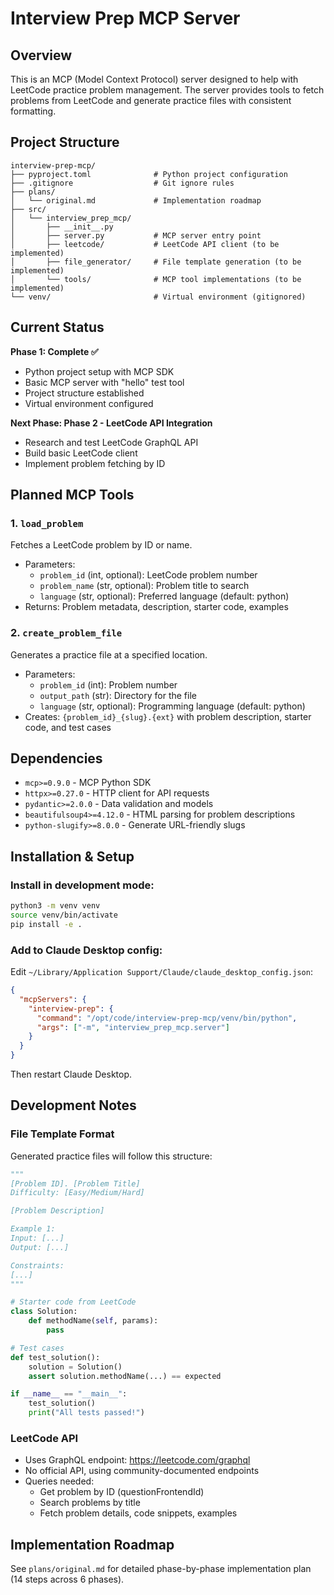# Interview Prep MCP Server

## Overview
This is an MCP (Model Context Protocol) server designed to help with LeetCode practice problem management. The server provides tools to fetch problems from LeetCode and generate practice files with consistent formatting.

## Project Structure
```
interview-prep-mcp/
├── pyproject.toml              # Python project configuration
├── .gitignore                  # Git ignore rules
├── plans/
│   └── original.md             # Implementation roadmap
├── src/
│   └── interview_prep_mcp/
│       ├── __init__.py
│       ├── server.py           # MCP server entry point
│       ├── leetcode/           # LeetCode API client (to be implemented)
│       ├── file_generator/     # File template generation (to be implemented)
│       └── tools/              # MCP tool implementations (to be implemented)
└── venv/                       # Virtual environment (gitignored)
```

## Current Status
**Phase 1: Complete ✅**
- Python project setup with MCP SDK
- Basic MCP server with "hello" test tool
- Project structure established
- Virtual environment configured

**Next Phase: Phase 2 - LeetCode API Integration**
- Research and test LeetCode GraphQL API
- Build basic LeetCode client
- Implement problem fetching by ID

## Planned MCP Tools

### 1. `load_problem`
Fetches a LeetCode problem by ID or name.
- Parameters:
  - `problem_id` (int, optional): LeetCode problem number
  - `problem_name` (str, optional): Problem title to search
  - `language` (str, optional): Preferred language (default: python)
- Returns: Problem metadata, description, starter code, examples

### 2. `create_problem_file`
Generates a practice file at a specified location.
- Parameters:
  - `problem_id` (int): Problem number
  - `output_path` (str): Directory for the file
  - `language` (str, optional): Programming language (default: python)
- Creates: `{problem_id}_{slug}.{ext}` with problem description, starter code, and test cases

## Dependencies
- `mcp>=0.9.0` - MCP Python SDK
- `httpx>=0.27.0` - HTTP client for API requests
- `pydantic>=2.0.0` - Data validation and models
- `beautifulsoup4>=4.12.0` - HTML parsing for problem descriptions
- `python-slugify>=8.0.0` - Generate URL-friendly slugs

## Installation & Setup

### Install in development mode:
```bash
python3 -m venv venv
source venv/bin/activate
pip install -e .
```

### Add to Claude Desktop config:
Edit `~/Library/Application Support/Claude/claude_desktop_config.json`:
```json
{
  "mcpServers": {
    "interview-prep": {
      "command": "/opt/code/interview-prep-mcp/venv/bin/python",
      "args": ["-m", "interview_prep_mcp.server"]
    }
  }
}
```

Then restart Claude Desktop.

## Development Notes

### File Template Format
Generated practice files will follow this structure:
```python
"""
[Problem ID]. [Problem Title]
Difficulty: [Easy/Medium/Hard]

[Problem Description]

Example 1:
Input: [...]
Output: [...]

Constraints:
[...]
"""

# Starter code from LeetCode
class Solution:
    def methodName(self, params):
        pass

# Test cases
def test_solution():
    solution = Solution()
    assert solution.methodName(...) == expected

if __name__ == "__main__":
    test_solution()
    print("All tests passed!")
```

### LeetCode API
- Uses GraphQL endpoint: https://leetcode.com/graphql
- No official API, using community-documented endpoints
- Queries needed:
  - Get problem by ID (questionFrontendId)
  - Search problems by title
  - Fetch problem details, code snippets, examples

## Implementation Roadmap
See `plans/original.md` for detailed phase-by-phase implementation plan (14 steps across 6 phases).